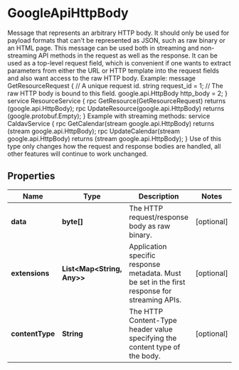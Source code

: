 

# GoogleApiHttpBody

Message that represents an arbitrary HTTP body. It should only be used for payload formats that can't be represented as JSON, such as raw binary or an HTML page. This message can be used both in streaming and non-streaming API methods in the request as well as the response. It can be used as a top-level request field, which is convenient if one wants to extract parameters from either the URL or HTTP template into the request fields and also want access to the raw HTTP body. Example: message GetResourceRequest { // A unique request id. string request_id = 1; // The raw HTTP body is bound to this field. google.api.HttpBody http_body = 2; } service ResourceService { rpc GetResource(GetResourceRequest) returns (google.api.HttpBody); rpc UpdateResource(google.api.HttpBody) returns (google.protobuf.Empty); } Example with streaming methods: service CaldavService { rpc GetCalendar(stream google.api.HttpBody) returns (stream google.api.HttpBody); rpc UpdateCalendar(stream google.api.HttpBody) returns (stream google.api.HttpBody); } Use of this type only changes how the request and response bodies are handled, all other features will continue to work unchanged.

## Properties

| Name | Type | Description | Notes |
|------------ | ------------- | ------------- | -------------|
|**data** | **byte[]** | The HTTP request/response body as raw binary. |  [optional] |
|**extensions** | **List&lt;Map&lt;String, Any&gt;&gt;** | Application specific response metadata. Must be set in the first response for streaming APIs. |  [optional] |
|**contentType** | **String** | The HTTP Content-Type header value specifying the content type of the body. |  [optional] |



